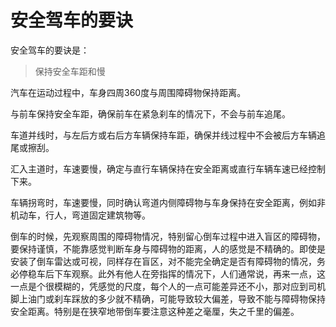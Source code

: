 ﻿# 安全驾车的要诀

安全驾车的要诀是：
>保持安全车距和慢

汽车在运动过程中，车身四周360度与周围障碍物保持距离。

与前车保持安全车距，确保前车在紧急刹车的情况下，不会与前车追尾。

车道并线时，与左后方或右后方车辆保持车距，确保并线过程中不会被后方车辆追尾或擦刮。

汇入主道时，车速要慢，确定与直行车辆保持在安全距离或直行车辆车速已经控制下来。

车辆拐弯时，车速要慢，同时确认弯道内侧障碍物与车身保持在安全距离，例如非机动车，行人，弯道固定建筑物等。

倒车的时候，先观察周围的障碍物情况，特别留心倒车过程中进入盲区的障碍物，要保持谨慎，不能靠感觉判断车身与障碍物的距离，人的感觉是不精确的。即使是安装了倒车雷达或可视，同样存在盲区，对不能完全确定是否有障碍物的情况，务必停稳车后下车观察。此外有他人在旁指挥的情况下，人们通常说，再来一点，这一点是个很模糊的，凭感觉的尺度，每个人的一点可能差异还不小，那对应到司机脚上油门或刹车踩放的多少就不精确，可能导致较大偏差，导致不能与障碍物保持安全距离。特别是在狭窄地带倒车要注意这种差之毫厘，失之千里的偏差。